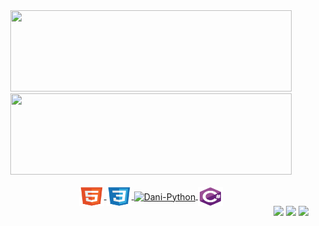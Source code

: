 <div align="center">
  <a href="https://github.com/daniamoorim">
  <img height="130em" width="450rem" src="https://github-readme-stats.vercel.app/api?username=daniamoorim&show_icons=true&theme=dark&include_all_commits=true&count_private=true"/>
  <img height="130em" width="450rem" src="https://github-readme-stats.vercel.app/api/top-langs/?username=daniamoorim&layout=compact&langs_count=16&theme=dark"/>
</div>

<div align="center" style="display: inline_block;"><br>
  <img align="center" alt="Dani-HTML" height="30" width="40" src="https://raw.githubusercontent.com/devicons/devicon/master/icons/html5/html5-original.svg">
  <img align="center" alt="Dani-CSS" height="30" width="40" src="https://raw.githubusercontent.com/devicons/devicon/master/icons/css3/css3-original.svg">
  <img align="center" alt="Dani-Python" height="30" width="40" src="https://cdn.jsdelivr.net/gh/devicons/devicon/icons/microsoftsqlserver/microsoftsqlserver-plain.svg">
  <img align="center" alt="Dani-Csharp" height="30" width="40" src="https://raw.githubusercontent.com/devicons/devicon/master/icons/csharp/csharp-original.svg">
</div>

<div align="right"> 
  <a href="https://instagram.com/daniamoorim" target="_blank"><img src="https://img.shields.io/badge/-Instagram-%23E4405F?style=for-the-badge&logo=instagram&logoColor=white" target="_blank"></a>
  <a href = "mailto:amoorim.daniele@gmail.com"><img src="https://img.shields.io/badge/-Gmail-%23333?style=for-the-badge&logo=gmail&logoColor=white" target="_blank"></a>
  <a href="https://www.linkedin.com/in/daniamorim/" target="_blank"><img src="https://img.shields.io/badge/-LinkedIn-%230077B5?style=for-the-badge&logo=linkedin&logoColor=white" target="_blank"></a> 
</div>
